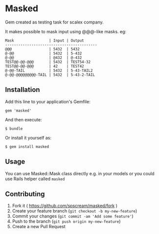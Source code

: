 # Masked

Gem created as testing task for scalex company.

It makes possible to mask input using @@@-like masks. eg:

```
Mask                | Input | Output
------------------------------------------
@@@                 | 5432  | 5432
@-@@                | 5432  | 5-432
@-@@                | @432  | @-432
TEST@@-@@-@@@       | 5432  | TEST54-32
TEST@@-@@-@@@       | 42    | TEST42
@-@@-TAIL           | 5432  | 5-43-TAIL2
@-@@-@@@@@@@@@-TAIL | 5432  | 5-43-2-TAIL
```

## Installation

Add this line to your application's Gemfile:

    gem 'masked'

And then execute:

    $ bundle

Or install it yourself as:

    $ gem install masked

## Usage

You can use Masked::Mask class directly e.g. in your models
or you could use Rails helper called `masked`

## Contributing

1. Fork it ( https://github.com/spscream/masked/fork )
2. Create your feature branch (`git checkout -b my-new-feature`)
3. Commit your changes (`git commit -am 'Add some feature'`)
4. Push to the branch (`git push origin my-new-feature`)
5. Create a new Pull Request
